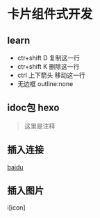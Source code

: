 # 卡片组件式开发

## learn

  * ctr+shift D 复制这一行
  * ctr+shift K 删除这一行
  * ctrl 上下箭头 移动这一行
  * 无边框 outline:none

## idoc包 hexo
>这里是注释

## 插入连接
[baidu](http://www.baidu.com)

## 插入图片
i[icon]
